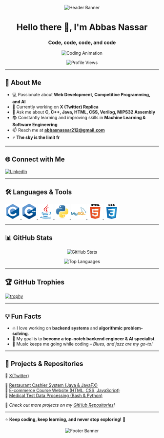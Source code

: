 <p align="center">
  <img src="https://drive.google.com/uc?export=view&id=1nuhKhia1CtB-tzlAdEMSzccOuN5Xr_uo" alt="Header Banner">
</p>

<h1 align="center">Hello there 👋, I'm Abbas Nassar</h1>
<h3 align="center">Code, code, code, and code</h3>

<p align="center">
  <img src="https://media3.giphy.com/media/v1.Y2lkPTc5MGI3NjExa3JwOXJlaXFiMnhtNzRsa2ZkZmhvdnltemE2eXVmZ2h2dm54ZTdvZiZlcD12MV9pbnRlcm5hbF9naWZfYnlfaWQmY3Q9Zw/YAy9NNu16pYYg/giphy.gif" width="320" alt="Coding Animation"/>
</p>

<p align="center">
  <img src="https://komarev.com/ghpvc/?username=abbasnassar&label=Profile%20views&color=0e75b6&style=flat" alt="Profile Views" />
</p>

---

## 🚀 About Me  
- 💻 Passionate about **Web Development, Competitive Programming, and AI**  
- 🔭 Currently working on **X (Twitter) Replica**  
- 💬 Ask me about **C, C++, Java, HTML, CSS, Verilog, MIPS32 Assembly**  
- 📚 Constantly learning and improving skills in **Machine Learning & Software Engineering**  
- 📫 Reach me at **abbasnassar212@gmail.com**  
- ⚡ **The sky is the limit fr**  

---

## 🌐 Connect with Me  
<p align="left">
  <a href="https://linkedin.com/in/abbas-nassar-581277274" target="_blank">
    <img align="center" src="https://raw.githubusercontent.com/rahuldkjain/github-profile-readme-generator/master/src/images/icons/Social/linked-in-alt.svg" alt="LinkedIn" height="40" width="50"/>
  </a>
</p>

---

## 🛠️ Languages & Tools  
<p align="left"> 
  <a href="https://www.cprogramming.com/" target="_blank"> <img src="https://raw.githubusercontent.com/devicons/devicon/master/icons/c/c-original.svg" alt="C" width="50" height="50"/> </a> 
  <a href="https://www.w3schools.com/cpp/" target="_blank"> <img src="https://raw.githubusercontent.com/devicons/devicon/master/icons/cplusplus/cplusplus-original.svg" alt="C++" width="50" height="50"/> </a> 
  <a href="https://www.java.com" target="_blank"> <img src="https://raw.githubusercontent.com/devicons/devicon/master/icons/java/java-original.svg" alt="Java" width="50" height="50"/> </a>
  <a href="https://www.python.org" target="_blank"> <img src="https://raw.githubusercontent.com/devicons/devicon/master/icons/python/python-original.svg" alt="Python" width="50" height="50"/> </a>
  <a href="https://www.mysql.com/" target="_blank"> <img src="https://raw.githubusercontent.com/devicons/devicon/master/icons/mysql/mysql-original-wordmark.svg" alt="MySQL" width="50" height="50"/> </a> 
  <a href="https://www.w3.org/html/" target="_blank"> <img src="https://raw.githubusercontent.com/devicons/devicon/master/icons/html5/html5-original-wordmark.svg" alt="HTML" width="50" height="50"/> </a> 
  <a href="https://www.w3schools.com/css/" target="_blank"> <img src="https://raw.githubusercontent.com/devicons/devicon/master/icons/css3/css3-original-wordmark.svg" alt="CSS" width="50" height="50"/> </a> 
</p>

---

## 📊 GitHub Stats  
<p align="center">
  <img src="https://github-readme-stats.vercel.app/api?username=AbbasNassar&show_icons=true&theme=radical" alt="GitHub Stats" width="450"/>
</p>

<p align="center">
  <img src="https://github-readme-stats.vercel.app/api/top-langs?username=abbasnassar&show_icons=true&locale=en&layout=compact&theme=radical" alt="Top Languages" width="450"/>
</p>

---

## 🏆 GitHub Trophies  

[![trophy](https://github-profile-trophy.vercel.app/?username=AbbasNassar&theme=onedark)](https://github.com/ryo-ma/github-profile-trophy)

---

## 💡 Fun Facts  
- 🔥 I love working on **backend systems** and **algorithmic problem-solving**.  
- 🎯 My goal is to **become a top-notch backend engineer & AI specialist**.  
- 🎸 Music keeps me going while coding – *Blues, and jazz are my go-to!*  

---

## 🎯 Projects & Repositories  
🔹 [X(Twitter)](#)

🔹 [Restaurant Cashier System (Java & JavaFX)](#)  
🔹 [E-commerce Course Website (HTML, CSS, JavaScript)](#)  
🔹 [Medical Test Data Processing (Bash & Python)](#)  

📌 *Check out more projects on my [GitHub Repositories](https://github.com/AbbasNassar?tab=repositories)!*  

---

⭐ **Keep coding, keep learning, and never stop exploring!** 🚀  

<p align="center">
  <img src="https://drive.google.com/uc?export=view&id=1wyiLgY8T1mNIbciQcnfpd1j2aScXP7P3" alt="Footer Banner">
</p>

